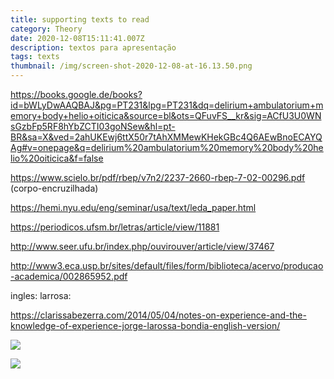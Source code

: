 ```yaml
---
title: supporting texts to read
category: Theory
date: 2020-12-08T15:11:41.007Z
description: textos para apresentação
tags: texts
thumbnail: /img/screen-shot-2020-12-08-at-16.13.50.png
---
```

https://books.google.de/books?id=bWLyDwAAQBAJ&pg=PT231&lpg=PT231&dq=delirium+ambulatorium+memory+body+helio+oiticica&source=bl&ots=QFuvFS__kr&sig=ACfU3U0WNsGzbFp5RF8hYbZCTI03goNSew&hl=pt-BR&sa=X&ved=2ahUKEwj6ttX50r7tAhXMMewKHekGBc4Q6AEwBnoECAYQAg#v=onepage&q=delirium%20ambulatorium%20memory%20body%20helio%20oiticica&f=false



https://www.scielo.br/pdf/rbep/v7n2/2237-2660-rbep-7-02-00296.pdf (corpo-encruzilhada)

https://hemi.nyu.edu/eng/seminar/usa/text/leda_paper.html

https://periodicos.ufsm.br/letras/article/view/11881



http://www.seer.ufu.br/index.php/ouvirouver/article/view/37467



http://www3.eca.usp.br/sites/default/files/form/biblioteca/acervo/producao-academica/002865952.pdf





ingles: larrosa: 

https://clarissabezerra.com/2014/05/04/notes-on-experience-and-the-knowledge-of-experience-jorge-larossa-bondia-english-version/

![](/img/screen-shot-2020-12-08-at-16.13.50.png)

![](/img/screen-shot-2020-12-08-at-17.28.45.png)